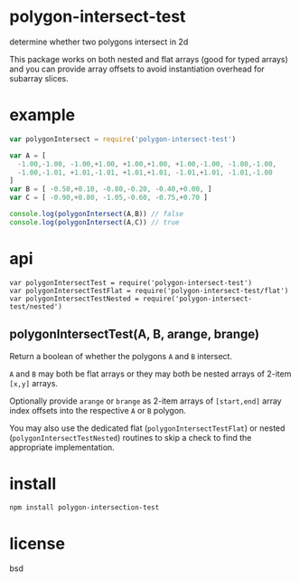 # polygon-intersect-test

determine whether two polygons intersect in 2d

This package works on both nested and flat arrays (good for typed arrays) and you can provide array
offsets to avoid instantiation overhead for subarray slices.

# example

``` js
var polygonIntersect = require('polygon-intersect-test')

var A = [
  -1.00,-1.00, -1.00,+1.00, +1.00,+1.00, +1.00,-1.00, -1.00,-1.00,
  -1.00,-1.01, +1.01,-1.01, +1.01,+1.01, -1.01,+1.01, -1.01,-1.00
]
var B = [ -0.50,+0.10, -0.80,-0.20, -0.40,+0.00, ]
var C = [ -0.90,+0.80, -1.05,-0.60, -0.75,+0.70 ]

console.log(polygonIntersect(A,B)) // false
console.log(polygonIntersect(A,C)) // true
```

# api

```
var polygonIntersectTest = require('polygon-intersect-test')
var polygonIntersectTestFlat = require('polygon-intersect-test/flat')
var polygonIntersectTestNested = require('polygon-intersect-test/nested')
```

## polygonIntersectTest(A, B, arange, brange)

Return a boolean of whether the polygons `A` and `B` intersect.

`A` and `B` may both be flat arrays or they may both be nested arrays of 2-item `[x,y]` arrays.

Optionally provide `arange` or `brange` as 2-item arrays of `[start,end]` array index offsets into
the respective `A` or `B` polygon.

You may also use the dedicated flat (`polygonIntersectTestFlat`) or nested
(`polygonIntersectTestNested`) routines to skip a check to find the appropriate implementation.

# install

```
npm install polygon-intersection-test
```

# license

bsd
